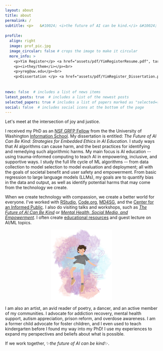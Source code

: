 ```yaml
---
layout: about
title: about
permalink: /
subtitle: <p>	&#10024; <i>the future of AI can be kind.</i> &#10024; </p>

profile:
  align: right
  image: prof_pic.jpg
  image_circular: false # crops the image to make it circular
  more_info: >
    <p>Yim Register</p> <a href="assets/pdf/YimRegisterResume.pdf", target="_blank">Resumé 📄</a> <br>
    <p><i>they/them</i></p><br>
    <p>yreg@uw.edu</p><br>
    <p>Dissertation </p> <a href="assets/pdf/YimRegister_Dissertation.pdf", target="_blank"> PDF 📄</a>
    

news: false  # includes a list of news items
latest_posts: true  # includes a list of the newest posts
selected_papers: true # includes a list of papers marked as "selected={true}"
social: false  # includes social icons at the bottom of the page
---
```



Let's meet at the intersection of joy and justice.

I received my PhD as an [NSF GRFP Fellow](https://ischool.uw.edu/news/2019/11/phd-students-have-passion-inclusive-tech-education) from the the University of Washington [Information School](https://ischool.uw.edu/programs/phd). My dissertation is entitled: <i>The Future of AI Can Be Kind: Strategies for Embedded Ethics in AI Education.</i> I study ways that AI algorithms can cause harm, and the best practices for identifying and remedying such algorithmic harms. My main focus is AI education -- using trauma-informed computing to teach AI in empowering, inclusive, and supportive ways. I study the full life cycle of ML algorithms -- from data collection to model selection to model evaluation and deployment; all with the goals of societal benefit and user safety and empowerment. From basic regression to large language models (LLMs), my goals are to quantify bias in the data and output, as well as identify potential harms that may come from the technology we create. 

When we create technology with compassion, we create a better world for everyone. I've worked with [RStudio](https://education.rstudio.com/), [Code.org](https://code.org/), [MD4SG](https://www.md4sg.com/), and the [Center for an Informed Public](https://www.cip.uw.edu/). I also do visiting talks and workshops, such as *[The Future of AI Can Be Kind](https://www.canva.com/design/DAF0ExseDCw/LcWBNULn85dUPQKEgEMt8Q/view?utm_content=DAF0ExseDCw&utm_campaign=designshare&utm_medium=link&utm_source=editor)* or *[Mental Health, Social Media, and Empowerment](https://www.probonocounseling.org/event/mental-health-social-media-and-empowerment-navigating-client-experiences-with-information-online/)*. I often create [educational resources](/teaching/) and guest lecture on AI/ML topics.

<center><img src="assets/img/falling.png" alt="drawing" width="40%"/></center>

I am also an artist, an avid reader of poetry, a dancer, and an active member of my communities. I advocate for addiction recovery, mental health support, autism appreciation, prison reform, and overdose awareness. I am a former child advocate for foster children, and I even used to teach kindergarten before I found my way into my PhD! I use my experiences to expand my perspectives and beliefs about what is possible. 

If we work together, &#10024;*the future of AI can be kind*&#10024;.